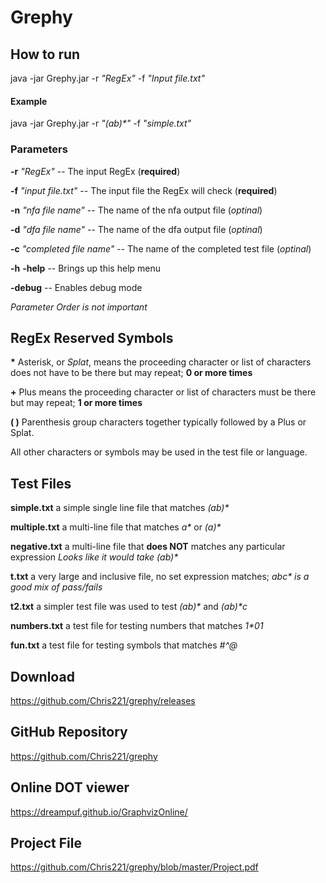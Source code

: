 # Grephy

## How to run
java -jar Grephy.jar -r _"RegEx"_ -f _"Input file.txt"_

#### Example
java -jar Grephy.jar -r _"(ab)*"_ -f _"simple.txt"_

### Parameters
**-r** _"RegEx"_               -- The input RegEx (**required**)

**-f** _"input file.txt"_      -- The input file the RegEx will check (**required**)

**-n** _"nfa file name"_       -- The name of the nfa output file (_optinal_)

**-d** _"dfa file name"_       -- The name of the dfa output file (_optinal_)

**-c** _"completed file name"_ -- The name of the completed test file (_optinal_)

**-h** **-help**               -- Brings up this help menu

**-debug**                     -- Enables debug mode


_Parameter Order is not important_

## RegEx Reserved Symbols
**&#42;** Asterisk, or _Splat_, means the proceeding character or list of characters does not have to be there but may repeat; **0 or more times**


**+** Plus means the proceeding character or list of characters must be there but may repeat; **1 or more times**


**( )** Parenthesis group characters together typically followed by a Plus or Splat.

All other characters or symbols may be used in the test file or language.

## Test Files
**simple.txt** a simple single line file that matches _(ab)*_

**multiple.txt** a multi-line file that matches _a*_ or _(a)*_

**negative.txt** a multi-line file that **does NOT** matches any particular expression _Looks like it would take (ab)*_

**t.txt** a very large and inclusive file, no set expression matches; _a*b*c* is a good mix of pass/fails_

**t2.txt** a simpler test file was used to test _(ab)*_ and _(ab)*c_

**numbers.txt** a test file for testing numbers that matches _1*01_

**fun.txt** a test file for testing symbols that matches _#*^*@_

## Download
https://github.com/Chris221/grephy/releases

## GitHub Repository
https://github.com/Chris221/grephy

## Online DOT viewer
https://dreampuf.github.io/GraphvizOnline/

## Project File
https://github.com/Chris221/grephy/blob/master/Project.pdf
